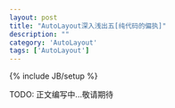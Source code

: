 ```yaml
---
layout: post
title: "AutoLayout深入浅出五[纯代码的偏执]"
description: ""
category: 'AutoLayout'
tags: ['AutoLayout']
---
```

{% include JB/setup %}

TODO: 正文编写中...敬请期待